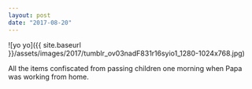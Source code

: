 ```yaml
---
layout: post
date: "2017-08-20"
---
```


![yo yo]({{ site.baseurl }}/assets/images/2017/tumblr_ov03nadF831r16syio1_1280-1024x768.jpg)

All the items confiscated from passing children one morning when Papa was working from home.
